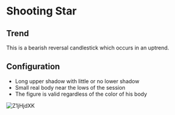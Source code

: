 # Shooting Star

## Trend
This is a bearish reversal candlestick which occurs in an uptrend.

## Configuration
- Long upper shadow with little or no lower shadow
- Small real body near the lows of the session
- The figure is valid regardless of the color of his body

![Z1jHjdXK](https://user-images.githubusercontent.com/57445485/127501788-5e348d42-0288-4a95-8951-eb48c351b52e.png)


